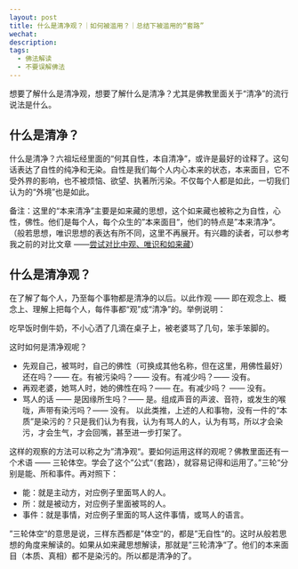 ```yaml
---
layout: post
title: 什么是清净观？｜如何被滥用？｜总结下被滥用的“套路”
wechat: 
description: 
tags:
  - 佛法解读
  - 不要误解佛法
---
```

想要了解什么是清净观，想要了解什么是清净？尤其是佛教里面关于“清净”的流行说法是什么。
## 什么是清净？

什么是清净？六祖坛经里面的“何其自性，本自清净”，或许是最好的诠释了。这句话表达了自性的纯净和无染。自性是我们每个人内心本来的状态，本来面目，它不受外界的影响，也不被烦恼、欲望、执著所污染。不仅每个人都是如此，一切我们认为的“外境”也是如此。

备注：这里的“本来清净”主要是如来藏的思想，这个如来藏也被称之为自性，心性，佛性。他们是每个人，每个众生的”本来面目“，他们的特点是”本来清净“。（般若思想，唯识思想的表达有所不同，这里不再展开。有兴趣的读者，可以参考我之前的对比文章 ——[尝试对比中观、唯识和如来藏](https://mp.weixin.qq.com/s/n1RfPHv65iJtp1WmARvSNQ)）

## 什么是清净观？

在了解了每个人，乃至每个事物都是清净的以后。以此作观 —— 即在观念上、概念上、理解上把每个人，每件事都“观”成“清净”的。举例说明：

吃早饭时倒牛奶，不小心洒了几滴在桌子上，被老婆骂了几句，笨手笨脚的。

这时如何是清净观呢？

* 先观自己，被骂时，自己的佛性（可换成其他名称，但在这里，用佛性最好）还在吗？—— 在。有被污染吗？—— 没有。有减少吗？—— 没有。
* 再观老婆，她骂人时，她的佛性在吗？—— 在。有减少吗？ —— 没有。
* 骂人的话 —— 是因缘所生吗？—— 是。组成声音的声波、音符，或发生的喉咙，声带有染污吗？—— 没有。
以此类推，上述的人和事物，没有一件的“本质”是染污的？只是我们认为有我，认为有骂人的人，认为有骂，所以才会染污，才会生气，才会回嘴，甚至进一步打架了。

这样的观察的方法可以称之为”清净观“。要如何运用这样的观呢？佛教里面还有一个术语 —— 三轮体空。学会了这个”公式“（套路），就容易记得和运用了。”三轮“分别是能、所和事件。再对照下：

* 能：就是主动方，对应例子里面骂人的人。
* 所：就是被动方，对应例子里面被骂的人。
* 事件：就是事情，对应例子里面的骂人这件事情，或骂人的语言。

”三轮体空“的意思是说，三样东西都是”体空“的，都是”无自性“的。这时从般若思想的角度来解读的。如果从如来藏思想解读，那就是”三轮清净“了。他们的本来面目（本质、真相）都不是染污的。所以都是清净的了。

